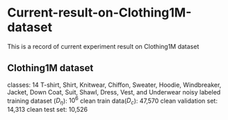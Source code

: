# Current-result-on-Clothing1M-dataset
This is a record of current experiment result on Clothing1M dataset

## Clothing1M dataset
 classes: 14 T-shirt, Shirt, Knitwear, Chiffon, Sweater, Hoodie, Windbreaker, Jacket, Down Coat, Suit, Shawl, Dress, Vest, and Underwear
 noisy labeled training dataset ($D_\eta$): $10^6$
 clean train data($D_c$): 47,570
 clean validation set: 14,313
 clean test set: 10,526
 
 
